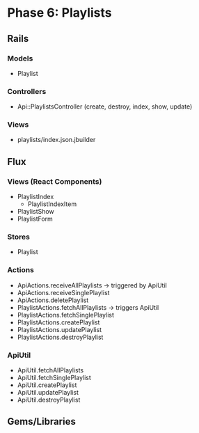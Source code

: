 # Phase 6: Playlists

## Rails
### Models
* Playlist

### Controllers
* Api::PlaylistsController (create, destroy, index, show, update)

### Views
* playlists/index.json.jbuilder

## Flux
### Views (React Components)
* PlaylistIndex
  - PlaylistIndexItem
* PlaylistShow
* PlaylistForm

### Stores
* Playlist

### Actions
* ApiActions.receiveAllPlaylists -> triggered by ApiUtil
* ApiActions.receiveSinglePlaylist
* ApiActions.deletePlaylist
* PlaylistActions.fetchAllPlaylists -> triggers ApiUtil
* PlaylistActions.fetchSinglePlaylist
* PlaylistActions.createPlaylist
* PlaylistActions.updatePlaylist
* PlaylistActions.destroyPlaylist

### ApiUtil
* ApiUtil.fetchAllPlaylists
* ApiUtil.fetchSinglePlaylist
* ApiUtil.createPlaylist
* ApiUtil.updatePlaylist
* ApiUtil.destroyPlaylist

## Gems/Libraries
